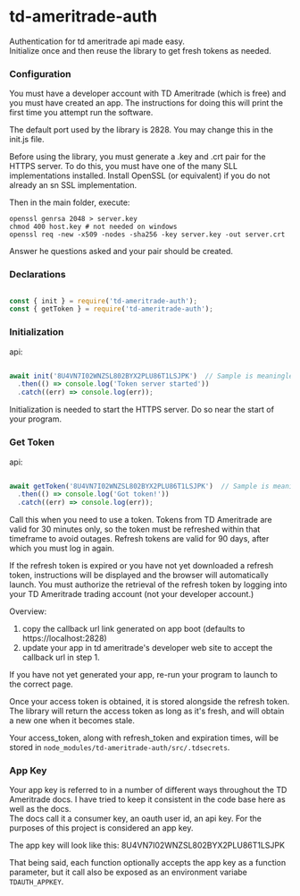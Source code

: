 # td-ameritrade-auth

Authentication for td ameritrade api made easy.   
Initialize once and then reuse the library to get fresh tokens as needed.  

### Configuration
You must have a developer account with TD Ameritrade (which is free) and you must have created an app.  The instructions for doing this will print the first
time you attempt run the software.

The default port used by the library is 2828.  You may change this in the init.js file.

Before using the library, you must generate a .key and .crt pair for the HTTPS server.  To do this, you must have one of the many SLL implementations installed.
Install OpenSSL (or equivalent) if you do not already an sn SSL implementation.

Then in the main folder, execute:

    openssl genrsa 2048 > server.key
    chmod 400 host.key # not needed on windows
    openssl req -new -x509 -nodes -sha256 -key server.key -out server.crt

Answer he questions asked and your pair should be created.


### Declarations 
``` javascript

const { init } = require('td-ameritrade-auth');
const { getToken } = require('td-ameritrade-auth');
```

### Initialization  

api:
``` javascript

await init('8U4VN7I02WNZSL802BYX2PLU86T1LSJPK')  // Sample is meaningless: replace with your APP_ID
  .then(() => console.log('Token server started'))
  .catch((err) => console.log(err));
```

Initialization is needed to start the HTTPS server.  Do so near the start of your program.

### Get Token  

api:
``` javascript

await getToken('8U4VN7I02WNZSL802BYX2PLU86T1LSJPK')  // Sample is meaningless: replace with your APP_ID
  .then(() => console.log('Got token!'))
  .catch((err) => console.log(err));
```

Call this when you need to use a token.   Tokens from TD Ameritrade are valid for 30 minutes only, so the token must be refreshed within that timeframe to avoid outages.  Refresh tokens are valid for 90 days, after which you must log in again.

If the refresh token is expired or you have not yet downloaded a refresh token, instructions will be displayed and the browser will automatically launch.  You must authorize the retrieval of the refresh token by logging into your TD Ameritrade trading account (not your developer account.)

Overview:
1. copy the callback url link generated on app boot (defaults to https://localhost:2828)
2. update your app in td ameritrade's developer web site to accept the callback url in step 1.

If you have not yet generated your app, re-run your program to launch to the correct page.

Once your access token is obtained, it is stored alongside the refresh token. The library will return the access token as long as it's fresh, and will obtain a new one when it becomes stale.  

Your access_token, along with refresh_token and expiration times, will be stored in `node_modules/td-ameritrade-auth/src/.tdsecrets`.


### App Key
Your app key is referred to in a number of different ways throughout the TD Ameritrade docs. I have tried to keep it consistent in the code base here as well as the docs.  
The docs call it a consumer key, an oauth user id, an api key. For the purposes of this project is considered an app key.

The app key will look like this: 8U4VN7I02WNZSL802BYX2PLU86T1LSJPK

That being said, each function optionally accepts the app key as a function parameter, but it call also be exposed as an environment variabe `TDAUTH_APPKEY`.